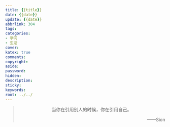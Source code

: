 ```yaml
---
title: {{title}}
date: {{date}}
update: {{date}}
abbrlink: 304
tags:
categories:
- 学习
- 生活
cover:
katex: true
comments:
copyright:
aside: 
password:
hidden:
description: 
sticky: 
keywords:
root: ../../
---
```


> <center>当你在引用别人的时候，你在引用自己。</center>
> <p align="right">——Sion</p>

